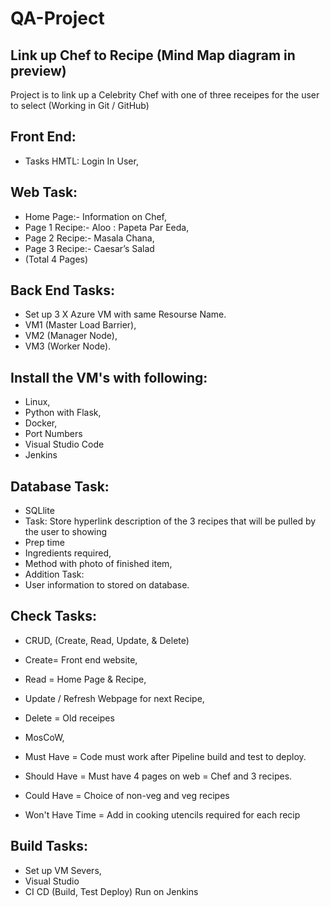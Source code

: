 # QA-Project

## Link up Chef to Recipe (Mind Map diagram in preview)

Project is to link up a Celebrity Chef with one of three receipes for the user to select (Working in Git / GitHub)

## Front End:  

* Tasks HMTL: Login In User, 

## Web Task:           

* Home Page:-				Information on Chef, 
* Page 1 Recipe:-   Aloo : Papeta Par Eeda, 
* Page 2 Recipe:-   Masala Chana, 
* Page 3 Recipe:-   Caesar’s Salad 
* (Total 4 Pages)

## Back End Tasks:     
	
* Set up 3 X Azure VM with same Resourse Name.
* VM1 (Master Load Barrier), 
* VM2 (Manager Node), 
* VM3 (Worker Node).

## Install the VM's with following:
         
* Linux, 
* Python with Flask, 
* Docker,
* Port Numbers
* Visual Studio Code
* Jenkins

## Database Task:      
												
* SQLlite 
* Task: Store hyperlink description of the 3 recipes that will be pulled by the user to showing
* Prep time
* Ingredients required,
* Method with photo of finished item, 
* Addition Task: 
* User information to stored on database.

## Check Tasks:      

* CRUD, (Create, Read, Update, & Delete)
* Create= Front end website, 
* Read = Home Page & Recipe, 
* Update / Refresh Webpage for next Recipe, 
* Delete = Old receipes

* MosCoW, 
* Must Have = Code must work after Pipeline build and test to deploy.
* Should Have = Must have 4 pages on web = Chef and 3 recipes.
* Could Have = Choice of non-veg and veg recipes
* Won't Have Time = Add in cooking utencils required for each recip
                    
 ## Build Tasks:       
 						
* Set up VM Severs,
* Visual Studio
* CI CD (Build, Test Deploy) Run on Jenkins
                    
                    
                    
                    
                    
                    
                    
                    
                    
                    
                     
           
                     

        




